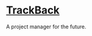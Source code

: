 <h1><a href="http://trackbackui.azurewebsites.net/">TrackBack</a></h1>
A project manager for the future.
